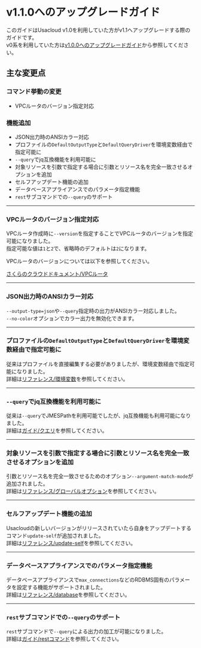 # v1.1.0へのアップグレードガイド

このガイドはUsacloud v1.0を利用していた方がv1.1へアップグレードする際のガイドです。  
v0系を利用していた方は[v1.0.0へのアップグレードガイド](../v1_0_0)から参照してください。

## 主な変更点

### コマンド挙動の変更

- VPCルータのバージョン指定対応

### 機能追加
  
- JSON出力時のANSIカラー対応
- プロファイルの`DefaultOutputType`と`DefaultQueryDriver`を環境変数経由で指定可能に
- `--query`でjq互換機能を利用可能に
- 対象リソースを引数で指定する場合に引数とリソース名を完全一致させるオプションを追加
- セルフアップデート機能の追加
- データベースアプライアンスでのパラメータ指定機能
- `rest`サブコマンドでの`--query`のサポート

---

### VPCルータのバージョン指定対応

VPCルータ作成時に`--version`を指定することでVPCルータのバージョンを指定可能になりました。  
指定可能な値は`1`と`2`で、省略時のデフォルトは`2`になります。  

VPCルータのバージョンについては以下を参照してください。  

[さくらのクラウドドキュメント/VPCルータ](https://manual.sakura.ad.jp/cloud/network/vpc-router/vpc-create.html#id6)

---

### JSON出力時のANSIカラー対応

`--output-type=json`や`--query`指定時の出力がANSIカラー対応しました。  
`--no-color`オプションでカラー出力を無効化できます。

---

### プロファイルの`DefaultOutputType`と`DefaultQueryDriver`を環境変数経由で指定可能に

従来はプロファイルを直接編集する必要がありましたが、環境変数経由で指定可能になりました。  
詳細は[リファレンス/環境変数](../../references/env)を参照してください。

---

### `--query`でjq互換機能を利用可能に

従来は`--query`でJMESPathを利用可能でしたが、jq互換機能も利用可能になりました。  
詳細は[ガイド/クエリ](../../guides/query)を参照してください。

---

### 対象リソースを引数で指定する場合に引数とリソース名を完全一致させるオプションを追加

引数とリソース名を完全一致させるためのオプション`--argument-match-mode`が追加されました。  
詳細は[リファレンス/グローバルオプション](../../references/global)を参照してください。

---

### セルフアップデート機能の追加

Usacloudの新しいバージョンがリリースされていたら自身をアップデートするコマンド`update-self`が追加されました。  
詳細は[リファレンス/update-self](../../references/update-self)を参照してください。

---

### データベースアプライアンスでのパラメータ指定機能

データベースアプライアンスで`max_connections`などのRDBMS固有のパラメータを設定する機能がサポートされました。  
詳細は[リファレンス/database](../../references/database)を参照してください。

---

### `rest`サブコマンドでの`--query`のサポート

`rest`サブコマンドで`--query`による出力の加工が可能になりました。  
詳細は[ガイド/restコマンド](../../guides/rest)を参照してください。